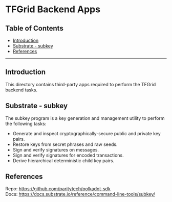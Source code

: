 <h1>TFGrid Backend Apps</h1>

<h2>Table of Contents</h2>

- [Introduction](#introduction)
- [Substrate - subkey](#substrate---subkey)
- [References](#references)

---

## Introduction

This directory contains third-party apps required to perform the TFGrid backend tasks.

## Substrate - subkey

The subkey program is a key generation and management utility to perform the following tasks:
- Generate and inspect cryptographically-secure public and private key pairs.
- Restore keys from secret phrases and raw seeds.
- Sign and verify signatures on messages.
- Sign and verify signatures for encoded transactions.
- Derive hierarchical deterministic child key pairs.

## References

Repo: https://github.com/paritytech/polkadot-sdk  
Docs: https://docs.substrate.io/reference/command-line-tools/subkey/

